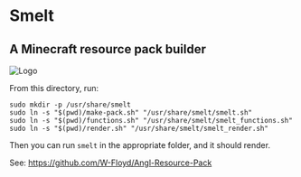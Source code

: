 # Smelt
## A Minecraft resource pack builder

![Logo](https://github.com/W-Floyd/smelt/raw/master/logo.png)

From this directory, run:

```
sudo mkdir -p /usr/share/smelt  
sudo ln -s "$(pwd)/make-pack.sh" "/usr/share/smelt/smelt.sh"  
sudo ln -s "$(pwd)/functions.sh" "/usr/share/smelt/smelt_functions.sh"  
sudo ln -s "$(pwd)/render.sh" "/usr/share/smelt/smelt_render.sh"  
```

Then you can run `smelt` in the appropriate folder, and it should render.

See: https://github.com/W-Floyd/Angl-Resource-Pack
